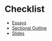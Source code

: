 # Checklist
* [Essays](Checklist-Essays.md)
* [Sectional Outline](Checklist-SectionalOutline.md)
* [Slides](Checklist-Slides.md)
